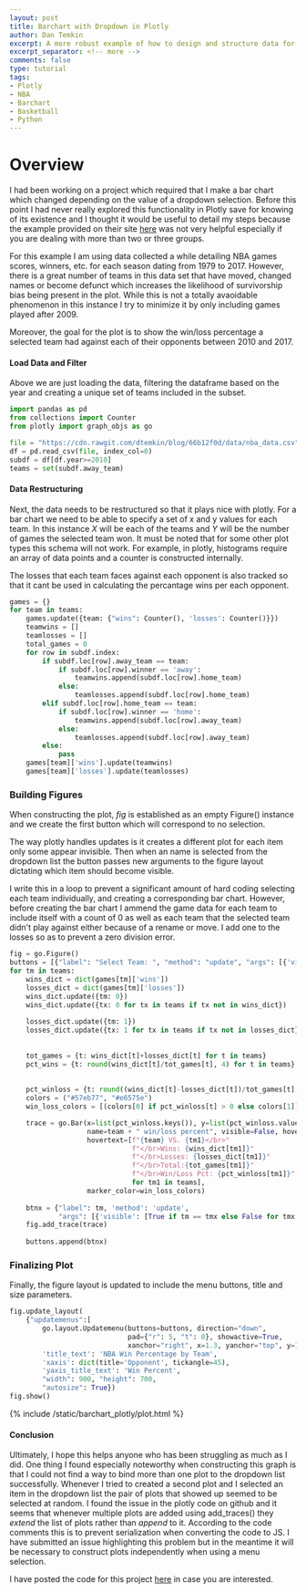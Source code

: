 ```yaml
---
layout: post
title: Barchart with Dropdown in Plotly
author: Dan Temkin
excerpt: A more robust example of how to design and structure data for a barchart that changes with a drop down selection using Plotly
excerpt_separator: <!-- more -->
comments: false
type: tutorial
tags: 
- Plotly
- NBA
- Barchart
- Basketball
- Python
---
```



# Overview

I had been working on a project which required that I make a bar chart 
which changed depending on the value of a dropdown selection. Before this point 
I had never really explored this functionality in Plotly save for knowing of its 
existence and I thought it would be useful to detail my steps because the example 
provided on their site [here](https://plotly.com/python/dropdowns/) was not very helpful especially if you are dealing with more 
than two or three groups.

For this example I am using data collected a while detailing NBA games scores, winners, etc. for each season dating from 1979 to 2017. However, there is a great number of teams in this data set that have moved, changed names or become defunct which increases the likelihood of survivorship bias being present in the plot. While this is not a totally avaoidable phenomenon in this instance I try to minimize it by only including games played after 2009.

Moreover, the goal for the plot is to show the win/loss percentage a selected team had against each of their opponents between 2010 and 2017.

#### Load Data and Filter

Above we are just loading the data, filtering the dataframe based on the year and creating a unique set of teams included in the subset. 

```python
import pandas as pd
from collections import Counter
from plotly import graph_objs as go

file = "https://cdn.rawgit.com/dtemkin/blog/66b12f0d/data/nba_data.csv"
df = pd.read_csv(file, index_col=0)
subdf = df[df.year>=2010]
teams = set(subdf.away_team)

```
#### Data Restructuring

Next, the data needs to be restructured so that it plays nice with plotly. For a bar chart we need to be able to specify a set of x and y values for each team. In this instance _X_ will be each of the teams and _Y_ will be the number of games the selected team won. It must be noted that for some other plot types this schema will not work. For example, in plotly, histograms require an array of data points and a counter is constructed internally. 

The losses that each team faces against each opponent is also tracked so that it cant be used in calculating the percantage wins per each opponent.

```python
games = {}
for team in teams:
    games.update({team: {"wins": Counter(), 'losses': Counter()}})
    teamwins = []
    teamlosses = []
    total_games = 0
    for row in subdf.index:
        if subdf.loc[row].away_team == team:
            if subdf.loc[row].winner == 'away':
                teamwins.append(subdf.loc[row].home_team)
            else:
                teamlosses.append(subdf.loc[row].home_team)
        elif subdf.loc[row].home_team == team:
            if subdf.loc[row].winner == 'home':
                teamwins.append(subdf.loc[row].away_team)
            else:
                teamlosses.append(subdf.loc[row].away_team)
        else:
            pass
    games[team]['wins'].update(teamwins)
    games[team]['losses'].update(teamlosses)

```
### Building Figures

When constructing the plot, _fig_ is established as an empty Figure() instance and we create the first button which will correspond to no selection. 

The way plotly handles updates is it creates a different plot for each item only some appear invisible. Then when an name is selected from the dropdown list the button passes new arguments to the figure layout dictating which item should become visible. 

I write this in a loop to prevent a significant amount of hard coding selecting each team individually, and creating a corresponding bar chart. However, before creating the bar chart I ammend the game data for each team to include itself with a count of 0 as well as each team that the selected team didn't play against either because of a rename or move. I add one to the losses so as to prevent a zero division error.

```python
fig = go.Figure()
buttons = [{"label": "Select Team: ", "method": "update", "args": [{'visible': [False for tm in teams]}]}]
for tm in teams:
    wins_dict = dict(games[tm]['wins'])
    losses_dict = dict(games[tm]['losses'])
    wins_dict.update({tm: 0})
    wins_dict.update({tx: 0 for tx in teams if tx not in wins_dict})
    
    losses_dict.update({tm: 1})
    losses_dict.update({tx: 1 for tx in teams if tx not in losses_dict})
    
    
    tot_games = {t: wins_dict[t]+losses_dict[t] for t in teams}
    pct_wins = {t: round(wins_dict[t]/tot_games[t], 4) for t in teams}
    
    
    pct_winloss = {t: round((wins_dict[t]-losses_dict[t])/tot_games[t], 4) for t in teams}
    colors = ("#57eb77", "#e6575e")
    win_loss_colors = [(colors[0] if pct_winloss[t] > 0 else colors[1]) for t in pct_winloss]

    trace = go.Bar(x=list(pct_winloss.keys()), y=list(pct_winloss.values()),
                   name=team + " win/loss percent", visible=False, hoverinfo="text",
                   hovertext=[f"{team} VS. {tm1}</br>"
                              f"</br>Wins: {wins_dict[tm1]}"
                              f"</br>Losses: {losses_dict[tm1]}"
                              f"</br>Total:{tot_games[tm1]}"
                              f"</br>Win/Loss Pct: {pct_winloss[tm1]}"
                              for tm1 in teams],
                   marker_color=win_loss_colors)
    
    btnx = {"label": tm, 'method': 'update',
            "args": [{'visible': [True if tm == tmx else False for tmx in teams]}]}
    fig.add_trace(trace)
    
    buttons.append(btnx)
```

### Finalizing Plot

Finally, the figure layout is updated to include the menu buttons, title and size parameters.

```python
fig.update_layout(
    {"updatemenus":[
        go.layout.Updatemenu(buttons=buttons, direction="down",
                             pad={"r": 5, "t": 0}, showactive=True,
                             xanchor="right", x=1.3, yanchor="top", y=1.10)],
        'title_text': 'NBA Win Percentage by Team',
        'xaxis': dict(title='Opponent', tickangle=45),
        'yaxis_title_text': 'Win Percent',
        "width": 900, "height": 700,
        "autosize": True})
fig.show()
```

{% include /static/barchart_plotly/plot.html %}

#### Conclusion

Ultimately, I hope this helps anyone who has been struggling as much as I did. One thing I found especially noteworthy when constructing this graph is that I could not find a way to bind more than one plot to the dropdown list successfully. Whenever I tried to created a second plot and I selected an item in the dropdown list the pair of plots that showed up seemed to be selected at random. I found the issue in the plotly code on github and it seems that whenever multiple plots are added using add_traces() they _extend_ the list of plots rather than _append_ to it. According to the code comments this is to prevent serialization when converting the code to JS. I have submitted an issue highlighting this problem but in the meantime it will be necessary to construct plots independently when using a menu selection.

I have posted the code for this project [here](https://www.github.com/dtemkin/blog_resources/plotly-graph/code) in case you are interested. 


